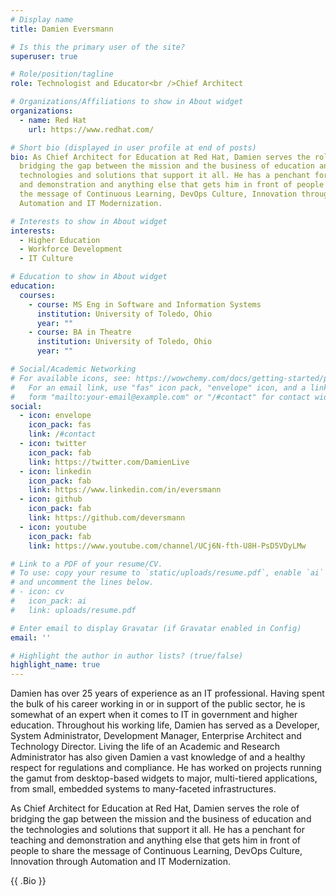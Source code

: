 ```yaml
---
# Display name
title: Damien Eversmann

# Is this the primary user of the site?
superuser: true

# Role/position/tagline
role: Technologist and Educator<br />Chief Architect

# Organizations/Affiliations to show in About widget
organizations:
  - name: Red Hat
    url: https://www.redhat.com/

# Short bio (displayed in user profile at end of posts)
bio: As Chief Architect for Education at Red Hat, Damien serves the role of
  bridging the gap between the mission and the business of education and the
  technologies and solutions that support it all. He has a penchant for teaching
  and demonstration and anything else that gets him in front of people to share
  the message of Continuous Learning, DevOps Culture, Innovation through
  Automation and IT Modernization.

# Interests to show in About widget
interests:
  - Higher Education
  - Workforce Development
  - IT Culture

# Education to show in About widget
education:
  courses:
    - course: MS Eng in Software and Information Systems
      institution: University of Toledo, Ohio
      year: ""
    - course: BA in Theatre
      institution: University of Toledo, Ohio
      year: ""

# Social/Academic Networking
# For available icons, see: https://wowchemy.com/docs/getting-started/page-builder/#icons
#   For an email link, use "fas" icon pack, "envelope" icon, and a link in the
#   form "mailto:your-email@example.com" or "/#contact" for contact widget.
social:
  - icon: envelope
    icon_pack: fas
    link: /#contact
  - icon: twitter
    icon_pack: fab
    link: https://twitter.com/DamienLive
  - icon: linkedin
    icon_pack: fab
    link: https://www.linkedin.com/in/eversmann
  - icon: github
    icon_pack: fab
    link: https://github.com/deversmann
  - icon: youtube
    icon_pack: fab
    link: https://www.youtube.com/channel/UCj6N-fth-U8H-PsD5VDyLMw

# Link to a PDF of your resume/CV.
# To use: copy your resume to `static/uploads/resume.pdf`, enable `ai` icons in `params.toml`,
# and uncomment the lines below.
# - icon: cv
#   icon_pack: ai
#   link: uploads/resume.pdf

# Enter email to display Gravatar (if Gravatar enabled in Config)
email: ''

# Highlight the author in author lists? (true/false)
highlight_name: true
---
```


Damien has over 25 years of experience as an IT professional. Having spent the bulk of his career working in or in support of the public sector, he is somewhat of an expert when it comes to IT in government and higher education. Throughout his working life, Damien has served as a Developer, System Administrator, Development Manager, Enterprise Architect and Technology Director. Living the life of an Academic and Research Administrator has also given Damien a vast knowledge of and a healthy respect for regulations and compliance. He has worked on projects running the gamut from desktop-based widgets to major, multi-tiered applications, from small, embedded systems to many-faceted infrastructures.

As Chief Architect for Education at Red Hat, Damien serves the role of bridging the gap between the mission and the business of education and the technologies and solutions that support it all. He has a penchant for teaching and demonstration and anything else that gets him in front of people to share the message of Continuous Learning, DevOps Culture, Innovation through Automation and IT Modernization.

{{ .Bio }}